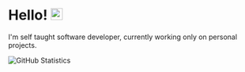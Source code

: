 # Hello! <img src="https://user-images.githubusercontent.com/1303154/88677602-1635ba80-d120-11ea-84d8-d263ba5fc3c0.gif" width="24px" alt="hi">

I'm self taught software developer, currently working only on personal projects.


![GitHub Statistics](https://github-readme-stats.vercel.app/api?username=arcccan&show_icons=true&hide_border=true&theme=radical)

<!---
arcccan/arcccan is a ✨ special ✨ repository because its `README.md` (this file) appears on your GitHub profile.
You can click the Preview link to take a look at your changes.
--->
